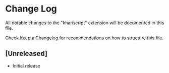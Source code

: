 # Change Log

All notable changes to the "khariscript" extension will be documented in this file.

Check [Keep a Changelog](http://keepachangelog.com/) for recommendations on how to structure this file.

## [Unreleased]

- Initial release